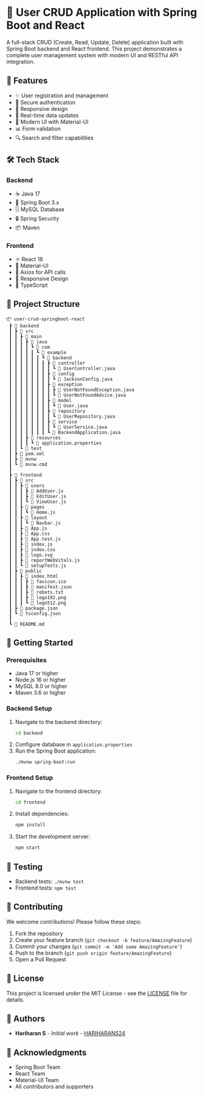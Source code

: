 # 🚀 User CRUD Application with Spring Boot and React

A full-stack CRUD (Create, Read, Update, Delete) application built with Spring Boot backend and React frontend. This project demonstrates a complete user management system with modern UI and RESTful API integration.

## 🎯 Features

- ✨ User registration and management
- 🔐 Secure authentication
- 📱 Responsive design
- 🔄 Real-time data updates
- 🎨 Modern UI with Material-UI
- 📊 Form validation
- 🔍 Search and filter capabilities

## 🛠️ Tech Stack

### Backend
- ☕ Java 17
- 🌱 Spring Boot 3.x
- 🗄️ MySQL Database
- 🔒 Spring Security
- 📦 Maven

### Frontend
- ⚛️ React 18
- 🎨 Material-UI
- 🔄 Axios for API calls
- 📱 Responsive Design
- 🎯 TypeScript

## 📁 Project Structure

```
📦 user-crud-springboot-react
 ┣ 📂 backend
 ┃ ┣ 📂 src
 ┃ ┃ ┣ 📂 main
 ┃ ┃ ┃ ┣ 📂 java
 ┃ ┃ ┃ ┃ ┗ 📂 com
 ┃ ┃ ┃ ┃ ┃ ┗ 📂 example
 ┃ ┃ ┃ ┃ ┃ ┃ ┗ 📂 backend
 ┃ ┃ ┃ ┃ ┃ ┃ ┃ ┣ 📂 controller
 ┃ ┃ ┃ ┃ ┃ ┃ ┃ ┃ ┗ 📄 UserController.java
 ┃ ┃ ┃ ┃ ┃ ┃ ┃ ┣ 📂 config
 ┃ ┃ ┃ ┃ ┃ ┃ ┃ ┃ ┗ 📄 JacksonConfig.java
 ┃ ┃ ┃ ┃ ┃ ┃ ┃ ┣ 📂 exception
 ┃ ┃ ┃ ┃ ┃ ┃ ┃ ┃ ┣ 📄 UserNotFoundException.java
 ┃ ┃ ┃ ┃ ┃ ┃ ┃ ┃ ┗ 📄 UserNotFoundAdvice.java
 ┃ ┃ ┃ ┃ ┃ ┃ ┃ ┣ 📂 model
 ┃ ┃ ┃ ┃ ┃ ┃ ┃ ┃ ┗ 📄 User.java
 ┃ ┃ ┃ ┃ ┃ ┃ ┃ ┣ 📂 repository
 ┃ ┃ ┃ ┃ ┃ ┃ ┃ ┃ ┗ 📄 UserRepository.java
 ┃ ┃ ┃ ┃ ┃ ┃ ┃ ┣ 📂 service
 ┃ ┃ ┃ ┃ ┃ ┃ ┃ ┃ ┗ 📄 UserService.java
 ┃ ┃ ┃ ┃ ┃ ┃ ┃ ┗ 📄 BackendApplication.java
 ┃ ┃ ┃ ┣ 📂 resources
 ┃ ┃ ┃ ┃ ┗ 📄 application.properties
 ┃ ┃ ┗ 📂 test
 ┃ ┣ 📄 pom.xml
 ┃ ┣ 📄 mvnw
 ┃ ┗ 📄 mvnw.cmd
 ┃
 ┣ 📂 frontend
 ┃ ┣ 📂 src
 ┃ ┃ ┣ 📂 users
 ┃ ┃ ┃ ┣ 📄 AddUser.js
 ┃ ┃ ┃ ┣ 📄 EditUser.js
 ┃ ┃ ┃ ┗ 📄 ViewUser.js
 ┃ ┃ ┣ 📂 pages
 ┃ ┃ ┃ ┗ 📄 Home.js
 ┃ ┃ ┣ 📂 layout
 ┃ ┃ ┃ ┗ 📄 Navbar.js
 ┃ ┃ ┣ 📄 App.js
 ┃ ┃ ┣ 📄 App.css
 ┃ ┃ ┣ 📄 App.test.js
 ┃ ┃ ┣ 📄 index.js
 ┃ ┃ ┣ 📄 index.css
 ┃ ┃ ┣ 📄 logo.svg
 ┃ ┃ ┣ 📄 reportWebVitals.js
 ┃ ┃ ┗ 📄 setupTests.js
 ┃ ┣ 📂 public
 ┃ ┃ ┣ 📄 index.html
 ┃ ┃ ┃ ┣ 📄 favicon.ico
 ┃ ┃ ┃ ┣ 📄 manifest.json
 ┃ ┃ ┃ ┣ 📄 robots.txt
 ┃ ┃ ┃ ┣ 📄 logo192.png
 ┃ ┃ ┃ ┗ 📄 logo512.png
 ┃ ┣ 📄 package.json
 ┃ ┗ 📄 tsconfig.json
 ┃
 ┗ 📄 README.md
```

## 🚀 Getting Started

### Prerequisites
- Java 17 or higher
- Node.js 16 or higher
- MySQL 8.0 or higher
- Maven 3.6 or higher

### Backend Setup
1. Navigate to the backend directory:
   ```bash
   cd backend
   ```
2. Configure database in `application.properties`
3. Run the Spring Boot application:
   ```bash
   ./mvnw spring-boot:run
   ```

### Frontend Setup
1. Navigate to the frontend directory:
   ```bash
   cd frontend
   ```
2. Install dependencies:
   ```bash
   npm install
   ```
3. Start the development server:
   ```bash
   npm start
   ```

## 🧪 Testing
- Backend tests: `./mvnw test`
- Frontend tests: `npm test`

## 🤝 Contributing

We welcome contributions! Please follow these steps:

1. Fork the repository
2. Create your feature branch (`git checkout -b feature/AmazingFeature`)
3. Commit your changes (`git commit -m 'Add some AmazingFeature'`)
4. Push to the branch (`git push origin feature/AmazingFeature`)
5. Open a Pull Request

## 📝 License

This project is licensed under the MIT License - see the [LICENSE](LICENSE) file for details.

## 👥 Authors

- **Hariharan S** - *Initial work* - [HARIHARANS24](https://github.com/HARIHARANS24)

## 🙏 Acknowledgments

- Spring Boot Team
- React Team
- Material-UI Team
- All contributors and supporters 
